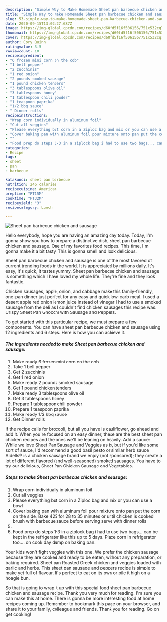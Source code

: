 ```yaml
---
description: "Simple Way to Make Homemade Sheet pan barbecue chicken and sausage"
title: "Simple Way to Make Homemade Sheet pan barbecue chicken and sausage"
slug: 53-simple-way-to-make-homemade-sheet-pan-barbecue-chicken-and-sausage
date: 2020-09-15T13:02:27.687Z
image: https://img-global.cpcdn.com/recipes/d60fd5f16f506156/751x532cq70/sheet-pan-barbecue-chicken-and-sausage-recipe-main-photo.jpg
thumbnail: https://img-global.cpcdn.com/recipes/d60fd5f16f506156/751x532cq70/sheet-pan-barbecue-chicken-and-sausage-recipe-main-photo.jpg
cover: https://img-global.cpcdn.com/recipes/d60fd5f16f506156/751x532cq70/sheet-pan-barbecue-chicken-and-sausage-recipe-main-photo.jpg
author: Cory Quinn
ratingvalue: 3.5
reviewcount: 10
recipeingredient:
- "6 frozen mini corn on the cob"
- "1 bell pepper"
- "2 zucchinis"
- "1 red onion"
- "2 pounds smoked sausage"
- "1 pound chicken tenders"
- "3 tablespoons olive oil"
- "3 tablespoons honey"
- "1 tablespoon chili powder"
- "1 teaspoon paprika"
- "1/2 bbq sauce"
- " Dinner rolls"
recipeinstructions:
- "Wrap corn individually in aluminum foil"
- "Cut all veggies"
- "Please everything but corn in a Ziploc bag and mix or you can use a bowl"
- "Cover baking pan with aluminum foil pour mixture onto pan put the corn on the side, Bake 425 for 28 to 35 minutes or until chicken is cooked brush with barbecue sauce before serving serve with dinner rolls"
- ""
- "Food prep do steps 1-3 in a ziplock bag i had to use two bags... can be kept in the refrigerator like this up to 5 days. Place corn in refrigerator too.... on cook day dump on baking pan."
categories:
- Recipe
tags:
- sheet
- pan
- barbecue

katakunci: sheet pan barbecue 
nutrition: 246 calories
recipecuisine: American
preptime: "PT15M"
cooktime: "PT32M"
recipeyield: "3"
recipecategory: Lunch

---
```



![Sheet pan barbecue chicken and sausage](https://img-global.cpcdn.com/recipes/d60fd5f16f506156/751x532cq70/sheet-pan-barbecue-chicken-and-sausage-recipe-main-photo.jpg)

Hello everybody, hope you are having an amazing day today. Today, I'm gonna show you how to prepare a distinctive dish, sheet pan barbecue chicken and sausage. One of my favorites food recipes. This time, I'm gonna make it a bit tasty. This is gonna smell and look delicious.

Sheet pan barbecue chicken and sausage is one of the most favored of current trending foods in the world. It is appreciated by millions daily. It's easy, it's quick, it tastes yummy. Sheet pan barbecue chicken and sausage is something which I have loved my whole life. They're fine and they look fantastic.

Chicken sausages, apple, onion, and cabbage make this family-friendly, one-pan dinner just perfect for any easy and quick low-carb meal. I used a desert apple red onion lemon juice instead of vinegar I had to use a smoked sausage from the deli as I couldn&#39;t find chicken sausages this recipe was. Crispy Sheet Pan Gnocchi with Sausage and Peppers.


To get started with this particular recipe, we must prepare a few components. You can have sheet pan barbecue chicken and sausage using 12 ingredients and 6 steps. Here is how you can achieve it.

<!--inarticleads1-->

##### The ingredients needed to make Sheet pan barbecue chicken and sausage:

1. Make ready 6 frozen mini corn on the cob
1. Take 1 bell pepper
1. Get 2 zucchinis
1. Get 1 red onion
1. Make ready 2 pounds smoked sausage
1. Get 1 pound chicken tenders
1. Make ready 3 tablespoons olive oil
1. Get 3 tablespoons honey
1. Prepare 1 tablespoon chili powder
1. Prepare 1 teaspoon paprika
1. Make ready 1/2 bbq sauce
1. Get  Dinner rolls


If the recipe calls for broccoli, but all you have is cauliflower, go ahead and add it. When you&#39;re focused on an easy dinner, these are the best sheet pan chicken recipes and the ones we&#39;ll be leaning on heavily. Add a sauce: While we love Sheet Pan Sausage and Veggies as is, but if you&#39;d like some sort of sauce, I&#39;d recommend a good basil pesto or similar herb sauce Aidells® is a chicken sausage brand we enjoy (not sponsored); they create a lot of different flavored (and well-seasoned) smoked sausages. You have to try our delicious, Sheet Pan Chicken Sausage and Vegetables. 

<!--inarticleads2-->

##### Steps to make Sheet pan barbecue chicken and sausage:

1. Wrap corn individually in aluminum foil
1. Cut all veggies
1. Please everything but corn in a Ziploc bag and mix or you can use a bowl
1. Cover baking pan with aluminum foil pour mixture onto pan put the corn on the side, Bake 425 for 28 to 35 minutes or until chicken is cooked brush with barbecue sauce before serving serve with dinner rolls
1. 
1. Food prep do steps 1-3 in a ziplock bag i had to use two bags... can be kept in the refrigerator like this up to 5 days. Place corn in refrigerator too.... on cook day dump on baking pan.


Your kids won&#39;t fight veggies with this one. We prefer the chicken sausage because they are cooked and ready to be eaten, without any preparation, or baking required. Sheet pan Roasted Greek chicken and veggies loaded with garlic and herbs. This sheet pan sausage and peppers recipe is simple to make yet full of flavour. It&#39;s perfect to eat on its own or pile it high on a hoagie bun. 

So that is going to wrap it up with this special food sheet pan barbecue chicken and sausage recipe. Thank you very much for reading. I'm sure you can make this at home. There is gonna be more interesting food at home recipes coming up. Remember to bookmark this page on your browser, and share it to your family, colleague and friends. Thank you for reading. Go on get cooking!
